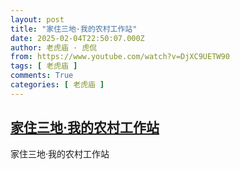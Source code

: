 ```yaml
---
layout: post
title: "家住三地·我的农村工作站"
date: 2025-02-04T22:50:07.000Z
author: 老虎庙 · 虎侃
from: https://www.youtube.com/watch?v=DjXC9UETW90
tags: [ 老虎庙 ]
comments: True
categories: [ 老虎庙 ]
---
```

<!--1738709407000-->
[家住三地·我的农村工作站](https://www.youtube.com/watch?v=DjXC9UETW90)
------

<div>
家住三地·我的农村工作站
</div>
